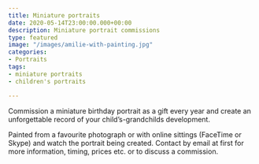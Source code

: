 ```yaml
---
title: Miniature portraits
date: 2020-05-14T23:00:00.000+00:00
description: Miniature portrait commissions
type: featured
image: "/images/amilie-with-painting.jpg"
categories:
- Portraits
tags:
- miniature portraits
- children's portraits

---
```

Commission a miniature birthday portrait as a gift every year and create an unforgettable record of your child’s-grandchilds development.

Painted from a favourite photograph or with online sittings (FaceTime or Skype) and watch the portrait being created. Contact by email at first for more information, timing, prices etc. or to discuss a commission.